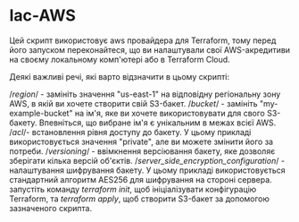 # Iac-AWS
Цей скрипт використовує aws провайдера для Terraform, тому перед його запуском переконайтеся, що ви налаштували свої AWS-акредитиви на своєму локальному комп'ютері або в Terraform Cloud.

Деякі важливі речі, які варто відзначити в цьому скрипті:

/*region*/ - замініть значення "us-east-1" на відповідну регіональну зону AWS, в якій ви хочете створити свій S3-бакет.
/*bucket*/ - замініть "my-example-bucket" на ім'я, яке ви хочете використовувати для свого S3-бакету. Впевніться, що вибране ім'я є унікальним в межах всієї AWS.
/*acl*/- встановлення рівня доступу до бакету. У цьому прикладі використовується значення "private", але ви можете змінити його за потреби.
/*versioning*/ - ввімкнення версіювання бакету, яке дозволяє зберігати кілька версій об'єктів.
/*server_side_encryption_configuration*/ - налаштування шифрування бакету. У цьому прикладі використовується стандартний алгоритм AES256 для шифрування на стороні сервера.
 запустіть команду *terraform init*, щоб ініціалізувати конфігурацію Terraform, та *terraform apply*, щоб створити S3-бакет за допомогою зазначеного скрипта.
